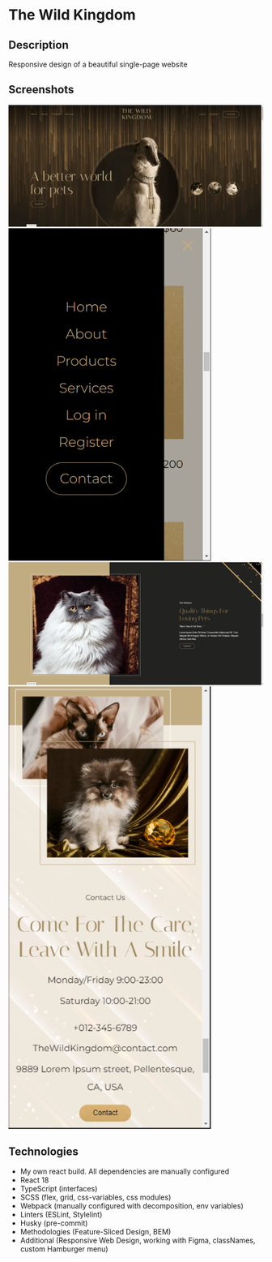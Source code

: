 # The Wild Kingdom

## Description
Responsive design of a beautiful single-page website

## Screenshots
<img src="https://github.com/NathanBailie/The-Wild-Kingdom/raw/main/screenshots/screenshot1.png" width="900" />
<img src="https://github.com/NathanBailie/The-Wild-Kingdom/raw/main/screenshots/screenshot2.png" width="400" />
<img src="https://github.com/NathanBailie/The-Wild-Kingdom/raw/main/screenshots/screenshot3.png" width="900" />
<img src="https://github.com/NathanBailie/The-Wild-Kingdom/raw/main/screenshots/screenshot4.png" width="400" />

## Technologies
* My own react build. All dependencies are manually configured
* React 18
* TypeScript (interfaces)
* SCSS (flex, grid, css-variables, css modules)
* Webpack (manually configured with decomposition, env variables)
* Linters (ESLint, Stylelint)
* Husky (pre-commit)
* Methodologies (Feature-Sliced Design, BEM)
* Additional (Responsive Web Design, working with Figma, classNames, custom Hamburger menu)